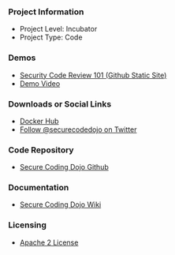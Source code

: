 ### Project Information

* Project Level: Incubator
* Project Type: Code

### Demos

* [Security Code Review 101 (Github Static Site)](https://trendmicro.github.io/SecureCodingDojo/codereview101/)
* [Demo Video](https://github.com/trendmicro/SecureCodingDojo/tree/master/demo)

### Downloads or Social Links

* [Docker Hub](https://hub.docker.com/u/securecodingdojo)
* [Follow @securecodedojo on Twitter](https://twitter.com/SecureCodeDojo)

### Code Repository

* [Secure Coding Dojo Github](https://github.com/trendmicro/SecureCodingDojo)

### Documentation

* [Secure Coding Dojo Wiki](https://github.com/trendmicro/SecureCodingDojo/wiki)

### Licensing

* [Apache 2 License](https://www.apache.org/licenses/LICENSE-2.0)
